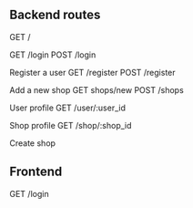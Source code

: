 ## Backend routes

GET /

GET /login 
POST /login

Register a user
GET /register
POST /register

Add a new shop
GET shops/new
POST /shops

User profile
GET /user/:user_id

Shop profile 
GET /shop/:shop_id

Create shop

## Frontend
GET /login 




